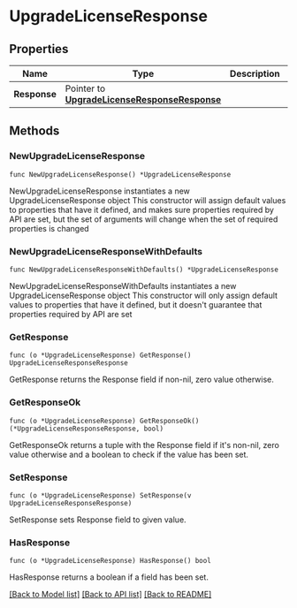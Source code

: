 # UpgradeLicenseResponse

## Properties

Name | Type | Description | Notes
------------ | ------------- | ------------- | -------------
**Response** | Pointer to [**UpgradeLicenseResponseResponse**](UpgradeLicenseResponseResponse.md) |  | [optional] 

## Methods

### NewUpgradeLicenseResponse

`func NewUpgradeLicenseResponse() *UpgradeLicenseResponse`

NewUpgradeLicenseResponse instantiates a new UpgradeLicenseResponse object
This constructor will assign default values to properties that have it defined,
and makes sure properties required by API are set, but the set of arguments
will change when the set of required properties is changed

### NewUpgradeLicenseResponseWithDefaults

`func NewUpgradeLicenseResponseWithDefaults() *UpgradeLicenseResponse`

NewUpgradeLicenseResponseWithDefaults instantiates a new UpgradeLicenseResponse object
This constructor will only assign default values to properties that have it defined,
but it doesn't guarantee that properties required by API are set

### GetResponse

`func (o *UpgradeLicenseResponse) GetResponse() UpgradeLicenseResponseResponse`

GetResponse returns the Response field if non-nil, zero value otherwise.

### GetResponseOk

`func (o *UpgradeLicenseResponse) GetResponseOk() (*UpgradeLicenseResponseResponse, bool)`

GetResponseOk returns a tuple with the Response field if it's non-nil, zero value otherwise
and a boolean to check if the value has been set.

### SetResponse

`func (o *UpgradeLicenseResponse) SetResponse(v UpgradeLicenseResponseResponse)`

SetResponse sets Response field to given value.

### HasResponse

`func (o *UpgradeLicenseResponse) HasResponse() bool`

HasResponse returns a boolean if a field has been set.


[[Back to Model list]](../README.md#documentation-for-models) [[Back to API list]](../README.md#documentation-for-api-endpoints) [[Back to README]](../README.md)


